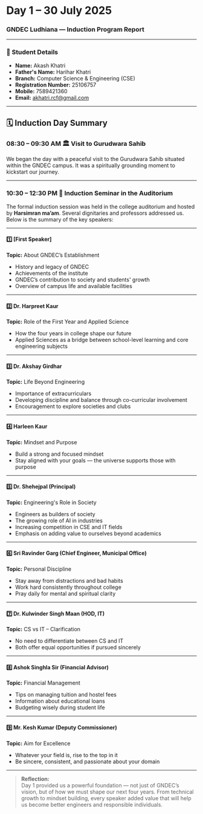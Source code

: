 # Day 1 – 30 July 2025  
### GNDEC Ludhiana — Induction Program Report

---

### 👤 Student Details

- **Name:** Akash Khatri  
- **Father's Name:** Harihar Khatri  
- **Branch:** Computer Science & Engineering (CSE)  
- **Registration Number:** 25106757  
- **Mobile:** 7589421360  
- **Email:** akhatri.rcf@gmail.com  

---

## 🗓️ Induction Day Summary

### 08:30 – 09:30 AM 🏛 Visit to Gurudwara Sahib  
We began the day with a peaceful visit to the Gurudwara Sahib situated within the GNDEC campus. It was a spiritually grounding moment to kickstart our journey.

---

### 10:30 – 12:30 PM 🎤 Induction Seminar in the Auditorium  
The formal induction session was held in the college auditorium and hosted by **Harsimran ma’am**. Several dignitaries and professors addressed us. Below is the summary of the key speakers:

---

#### 1️⃣ **[First Speaker]**  
**Topic:** About GNDEC’s Establishment  
- History and legacy of GNDEC  
- Achievements of the institute  
- GNDEC’s contribution to society and students' growth  
- Overview of campus life and available facilities  

---

#### 2️⃣ **Dr. Harpreet Kaur**  
**Topic:** Role of the First Year and Applied Science  
- How the four years in college shape our future  
- Applied Sciences as a bridge between school-level learning and core engineering subjects  

---

#### 3️⃣ **Dr. Akshay Girdhar**  
**Topic:** Life Beyond Engineering  
- Importance of extracurriculars  
- Developing discipline and balance through co-curricular involvement  
- Encouragement to explore societies and clubs  

---

#### 4️⃣ **Harleen Kaur**  
**Topic:** Mindset and Purpose  
- Build a strong and focused mindset  
- Stay aligned with your goals — the universe supports those with purpose  

---

#### 5️⃣ **Dr. Shehejpal (Principal)**  
**Topic:** Engineering's Role in Society  
- Engineers as builders of society  
- The growing role of AI in industries  
- Increasing competition in CSE and IT fields  
- Emphasis on adding value to ourselves beyond academics  

---

#### 6️⃣ **Sri Ravinder Garg (Chief Engineer, Municipal Office)**  
**Topic:** Personal Discipline  
- Stay away from distractions and bad habits  
- Work hard consistently throughout college  
- Pray daily for mental and spiritual clarity  

---

#### 7️⃣ **Dr. Kulwinder Singh Maan (HOD, IT)**  
**Topic:** CS vs IT – Clarification  
- No need to differentiate between CS and IT  
- Both offer equal opportunities if pursued sincerely  

---

#### 8️⃣ **Ashok Singhla Sir (Financial Advisor)**  
**Topic:** Financial Management  
- Tips on managing tuition and hostel fees  
- Information about educational loans  
- Budgeting wisely during student life  

---

#### 9️⃣ **Mr. Kesh Kumar (Deputy Commissioner)**  
**Topic:** Aim for Excellence  
- Whatever your field is, rise to the top in it  
- Be sincere, consistent, and passionate about your domain  

---

> **Reflection:**  
Day 1 provided us a powerful foundation — not just of GNDEC’s vision, but of how we must shape our next four years. From technical growth to mindset building, every speaker added value that will help us become better engineers and responsible individuals.